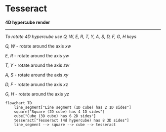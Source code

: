 # Tesseract

**4D hypercube render**

---

*To rotate 4D hypercube use Q, W, E, R, T, Y, A, S, D, F, G, H keys*

*Q, W* - rotate around the axis *xw*

*E, R* - rotate around the axis *yw*

*T, Y* - rotate around the axis *zw*

*A, S* - rotate around the axis *xy*

*D, F* - rotate around the axis *xz*

*G, H* - rotate around the axis *yz*



```mermaid
flowchart TD
    line_segment["Line segment (1D cube) has 2 1D sides"]
    square["Square (2D cube) has 4 1D sides"]
    cube["Cube (3D cube) has 6 2D sides"]
    tesseract["Tesseract (4d hypercube) has 8 3D sides"]
    line_segment --> square --> cube --> tesseract
```